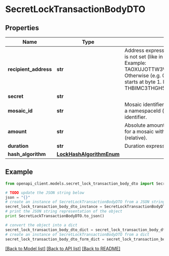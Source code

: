 # SecretLockTransactionBodyDTO


## Properties

Name | Type | Description | Notes
------------ | ------------- | ------------- | -------------
**recipient_address** | **str** | Address expressed in Base32 format. If the bit 0 of byte 0 is not set (like in 0x90), then it is a regular address. Example: TAOXUJOTTW3W5XTBQMQEX3SQNA6MCUVGXLXR3TA.  Otherwise (e.g. 0x91) it represents a namespace id which starts at byte 1. Example: THBIMC3THGH5RUYAAAAAAAAAAAAAAAAAAAAAAAA  | 
**secret** | **str** |  | 
**mosaic_id** | **str** | Mosaic identifier. If the most significant bit of byte 0 is set, a namespaceId (alias) is used instead of the real mosaic identifier.  | 
**amount** | **str** | Absolute amount. An amount of 123456789 (absolute) for a mosaic with divisibility 6 means 123.456789 (relative). | 
**duration** | **str** | Duration expressed in number of blocks. | 
**hash_algorithm** | [**LockHashAlgorithmEnum**](LockHashAlgorithmEnum.md) |  | 

## Example

```python
from openapi_client.models.secret_lock_transaction_body_dto import SecretLockTransactionBodyDTO

# TODO update the JSON string below
json = "{}"
# create an instance of SecretLockTransactionBodyDTO from a JSON string
secret_lock_transaction_body_dto_instance = SecretLockTransactionBodyDTO.from_json(json)
# print the JSON string representation of the object
print SecretLockTransactionBodyDTO.to_json()

# convert the object into a dict
secret_lock_transaction_body_dto_dict = secret_lock_transaction_body_dto_instance.to_dict()
# create an instance of SecretLockTransactionBodyDTO from a dict
secret_lock_transaction_body_dto_form_dict = secret_lock_transaction_body_dto.from_dict(secret_lock_transaction_body_dto_dict)
```
[[Back to Model list]](../README.md#documentation-for-models) [[Back to API list]](../README.md#documentation-for-api-endpoints) [[Back to README]](../README.md)



